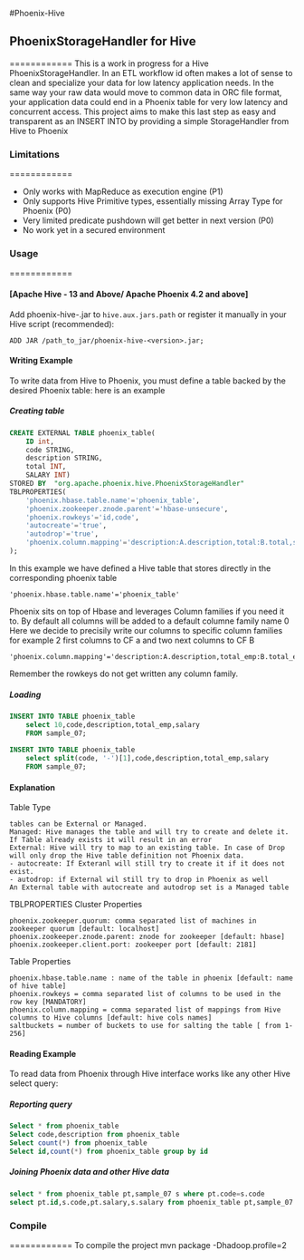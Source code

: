 #Phoenix-Hive
## PhoenixStorageHandler for Hive 
============
This is a work in progress for a Hive PhoenixStorageHandler.
In an ETL workflow id often makes a lot of sense to clean and specialize your data for low latency application needs. In the same way your raw data would move to common data in ORC file format, your application data could end in a Phoenix table for very low latency and concurrent access. This project aims to make this last step as easy and transparent as an INSERT INTO by providing a simple StorageHandler from Hive to Phoenix

### Limitations
============
* Only works with MapReduce as execution engine (P1)
* Only supports Hive Primitive types, essentially missing Array Type for Phoenix (P0)
* Very limited predicate pushdown will get better in next version (P0)
* No work yet in a secured environment

### Usage
============

#### [Apache Hive - 13 and Above/ Apache Phoenix 4.2 and above]

Add phoenix-hive-<version>.jar to `hive.aux.jars.path` or register it manually in your Hive script (recommended):
```
ADD JAR /path_to_jar/phoenix-hive-<version>.jar;
```
#### Writing Example
To write data from Hive to Phoenix, you must define a table backed by the desired Phoenix table:
here is an example
##### Creating table
```SQL
CREATE EXTERNAL TABLE phoenix_table( 
	ID int,
	code STRING,
	description STRING,
	total INT,
	SALARY INT)
STORED BY  "org.apache.phoenix.hive.PhoenixStorageHandler"
TBLPROPERTIES(
    'phoenix.hbase.table.name'='phoenix_table',
    'phoenix.zookeeper.znode.parent'='hbase-unsecure',
    'phoenix.rowkeys'='id,code',
    'autocreate'='true',
    'autodrop'='true',
    'phoenix.column.mapping'='description:A.description,total:B.total,salary:B.salary'
);
```
In this example we have defined a Hive table that stores directly in the corresponding phoenix table
```
'phoenix.hbase.table.name'='phoenix_table'
```
Phoenix sits on top of Hbase and leverages Column families if you need it to. By default all columns will be added to a default columne family name 0
Here we decide to precisily write our columns to specific column families for example 2 first columns to CF a and two next columns to CF B
```
'phoenix.column.mapping'='description:A.description,total_emp:B.total_emp,salary:B.salary'
```
Remember the rowkeys do not get written any column family.

##### Loading
```SQL
INSERT INTO TABLE phoenix_table
    select 10,code,description,total_emp,salary
    FROM sample_07;
    
INSERT INTO TABLE phoenix_table
    select split(code, '-')[1],code,description,total_emp,salary
    FROM sample_07;
```
#### Explanation
Table Type
```
tables can be External or Managed.
Managed: Hive manages the table and will try to create and delete it. If Table already exists it will result in an error
External: Hive will try to map to an existing table. In case of Drop will only drop the Hive table definition not Phoenix data.
- autocreate: If Exteranl will still try to create it if it does not exist.
- autodrop: if External wil still try to drop in Phoenix as well
An External table with autocreate and autodrop set is a Managed table
```
TBLPROPERTIES
Cluster Properties
```
phoenix.zookeeper.quorum: comma separated list of machines in zookeeper quorum [default: localhost]
phoenix.zookeeper.znode.parent: znode for zookeeper [default: hbase]
phoenix.zookeeper.client.port: zookeeper port [default: 2181]
```
Table Properties
```
phoenix.hbase.table.name : name of the table in phoenix [default: name of hive table]
phoenix.rowkeys = comma separated list of columns to be used in the row key [MANDATORY]
phoenix.column.mapping = comma separated list of mappings from Hive columns to Hive columns [default: hive cols names]
saltbuckets = number of buckets to use for salting the table [ from 1-256]
```
#### Reading Example
To read data from Phoenix through Hive interface works like any other Hive select query:
##### Reporting query
```SQL
Select * from phoenix_table
Select code,description from phoenix_table
Select count(*) from phoenix_table
Select id,count(*) from phoenix_table group by id
```
##### Joining Phoenix data and other Hive data
```SQL
select * from phoenix_table pt,sample_07 s where pt.code=s.code
select pt.id,s.code,pt.salary,s.salary from phoenix_table pt,sample_07 s where pt.code=s.code and s.salary>33000;
```

### Compile
============
To compile the project 
mvn package -Dhadoop.profile=2 
